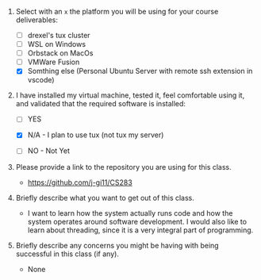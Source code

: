 1. Select with an `x` the platform you will be using for your course deliverables:

    - [ ] drexel's tux cluster
    - [ ] WSL on Windows
    - [ ] Orbstack on MacOs
    - [ ] VMWare Fusion
    - [x] Somthing else (Personal Ubuntu Server with remote ssh extension in vscode)

2. I have installed my virtual machine, tested it, feel comfortable using it, and validated that the required software is installed:

    - [ ] YES
    - [x] N/A - I plan to use tux (not tux my server)
    - [ ] NO - Not Yet


3. Please provide a link to the repository you are using for this class.
    - https://github.com/j-gi11/CS283

4. Briefly describe what you want to get out of this class.
    - I want to learn how the system actually runs code and how the system operates around software development. I would also like to learn about threading, since it is a very integral part of programming. 
5. Briefly describe any concerns you might be having with being successful in this class (if any).
    - None

